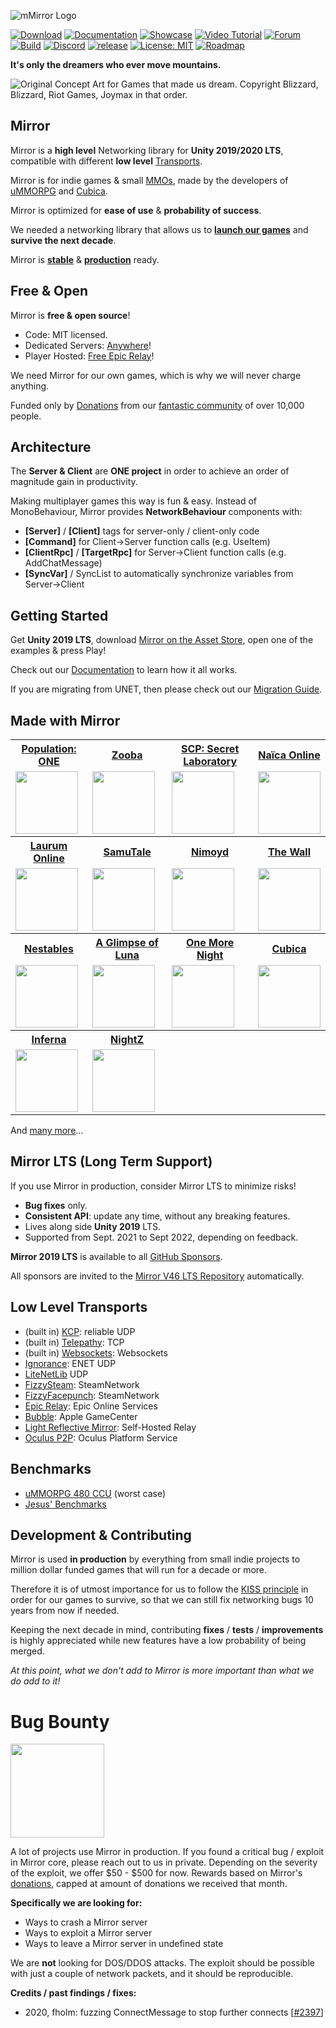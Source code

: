 ![mMirror Logo](https://user-images.githubusercontent.com/16416509/119120944-6db26780-ba5f-11eb-9cdd-fc8500207f4d.png)

[![Download](https://img.shields.io/badge/asset_store-brightgreen.svg)](https://assetstore.unity.com/packages/tools/network/mirror-129321)
[![Documentation](https://img.shields.io/badge/docs-brightgreen.svg)](https://mirror-networking.gitbook.io/)
[![Showcase](https://img.shields.io/badge/showcase-brightgreen.svg)](https://mirror-networking.com/showcase/)
[![Video Tutorial](https://img.shields.io/badge/video_tutorial-brightgreen.svg)](https://www.youtube.com/playlist?list=PLkx8oFug638oBYF5EOwsSS-gOVBXj1dkP)
[![Forum](https://img.shields.io/badge/forum-brightgreen.svg)](https://forum.unity.com/threads/mirror-networking-for-unity-aka-hlapi-community-edition.425437/)
[![Build](https://img.shields.io/appveyor/ci/vis2k73562/hlapi-community-edition/Mirror.svg)](https://ci.appveyor.com/project/vis2k73562/hlapi-community-edition/branch/mirror)
[![Discord](https://img.shields.io/discord/343440455738064897.svg)](https://discordapp.com/invite/N9QVxbM)
[![release](https://img.shields.io/github/release/vis2k/Mirror.svg)](https://github.com/vis2k/Mirror/releases/latest)
[![License: MIT](https://img.shields.io/badge/License-MIT-brightgreen.svg)](https://github.com/vis2k/Mirror/blob/master/LICENSE)
[![Roadmap](https://img.shields.io/badge/roadmap-blue.svg)](https://trello.com/b/fgAE7Tud)

**It's only the dreamers who ever move mountains.**

<img src="https://user-images.githubusercontent.com/16416509/119117854-3e4e2b80-ba5c-11eb-8236-ce6cfd2b6b07.png" title="Original Concept Art for Games that made us dream. Copyright Blizzard, Blizzard, Riot Games, Joymax in that order."/>

## Mirror
Mirror is a **high level** Networking library for **Unity 2019/2020 LTS**, compatible with different **low level** [Transports](https://github.com/vis2k/Mirror#low-level-transports).

Mirror is for indie games & small [MMOs](https://www.youtube.com/watch?v=mDCNff1S9ZU), made by the developers of [uMMORPG](https://assetstore.unity.com/packages/templates/systems/ummorpg-components-edition-159401) and [Cubica](https://www.youtube.com/watch?v=D_f_MntrLVE).

Mirror is optimized for **ease of use** & **probability of success**.

We needed a networking library that allows us to **[launch our games](https://mirror-networking.com/showcase/)** and **survive the next decade**.

Mirror is **[stable](https://mirror-networking.gitbook.io/docs/general/tests)** & **[production](https://www.oculus.com/experiences/quest/2564158073609422/)** ready.

## Free & Open
Mirror is **free & open source**!
* Code: MIT licensed.
* Dedicated Servers: [Anywhere](https://mirror-networking.gitbook.io/docs/guides/server-hosting)!
* Player Hosted: [Free Epic Relay](https://github.com/FakeByte/EpicOnlineTransport)!

We need Mirror for our own games, which is why we will never charge anything. 

Funded only by [Donations](https://github.com/sponsors/vis2k) from our [fantastic community](https://discordapp.com/invite/N9QVxbM) of over 10,000 people.

## Architecture
The **Server & Client** are **ONE project** in order to achieve an order of magnitude gain in productivity.

Making multiplayer games this way is fun & easy. Instead of MonoBehaviour, Mirror provides **NetworkBehaviour** components with:
* **[Server]** / **[Client]** tags for server-only / client-only code
* **[Command]** for Client->Server function calls (e.g. UseItem)
* **[ClientRpc]** / **[TargetRpc]** for Server->Client function calls (e.g. AddChatMessage)
* **[SyncVar]** / SyncList to automatically synchronize variables from Server->Client

## Getting Started
Get **Unity 2019 LTS**, download [Mirror on the Asset Store](https://assetstore.unity.com/packages/tools/network/mirror-129321), open one of the examples & press Play!

Check out our [Documentation](https://mirror-networking.gitbook.io/) to learn how it all works.

If you are migrating from UNET, then please check out our [Migration Guide](https://mirror-networking.gitbook.io/docs/general/migration-guide).

## Made with Mirror
<table align="center">
  <tr>
    <th><a href="http://www.populationonevr.com/">Population: ONE</a></th>
    <th><a href="https://wildlifestudios.com/games/zooba/">Zooba</a></th>
    <th><a href="https://store.steampowered.com/app/700330/SCP_Secret_Laboratory/">SCP: Secret Laboratory</a></th>
    <th><a href="https://naicaonline.com/">Naïca Online</a></th>
  </tr>
  <tr>
    <td><img src="https://user-images.githubusercontent.com/16416509/119758937-f145db80-bed9-11eb-9512-0ef46eb899e7.jpg" height="100"/></td>
    <td><img src="https://user-images.githubusercontent.com/16416509/119125684-ac96ec00-ba64-11eb-9c0c-c6595e00dec8.png" height="100"/></td>
    <td><img src="https://steamcdn-a.akamaihd.net/steam/apps/700330/header.jpg?t=1604668607" height="100"/></td>
    <td><img src="https://i.imgur.com/VrBqvtz.png" height="100"/></td>
  </tr>
  <tr>
    <th><a href="https://laurum.online/">Laurum Online</a></th>
    <th><a href="https://www.samutale.com/">SamuTale</a></th>
    <th><a href="https://store.steampowered.com/app/1313210/Nimoyd__Survival_Sandbox/">Nimoyd</a></th>
    <th><a href="https://store.steampowered.com/app/719200/The_Wall/">The Wall</a></th>
  </tr>
  <tr>
    <td><img src="https://camo.githubusercontent.com/6d50af6cbe0fcfc465f444f75475a356c6c14b4a3a9534156cfdd578e7d45a9f/68747470733a2f2f692e696d6775722e636f6d2f324938776e784f2e706e67" height="100"/></td>
    <td><img src="https://user-images.githubusercontent.com/16416509/119759544-07a06700-bedb-11eb-9754-97c3e8f50b0e.jpg" height="100"/></td>
    <td><img src="https://cdn.akamai.steamstatic.com/steam/apps/1313210/header.jpg?t=1616227358" height="100"/></td>
    <td><img src="https://cdn.akamai.steamstatic.com/steam/apps/719200/header.jpg?t=1588105839" height="100"/></td>
  </tr>
  <tr>
    <th><a href="https://nestables.co/">Nestables</a></th>
    <th><a href="https://www.glimpse-luna.com/">A Glimpse of Luna</a></th>
    <th><a href="https://store.steampowered.com/app/535630/One_More_Night/">One More Night</a></th>
    <th><a href="">Cubica</a></th>
  </tr>
  <tr>
    <td><img src="https://user-images.githubusercontent.com/16416509/119001349-7a32b380-b9be-11eb-86fd-a116920842d1.png" height="100"/></td>
    <td><img src="https://user-images.githubusercontent.com/16416509/119001595-b0703300-b9be-11eb-9e40-6542113dc1a2.png" height="100"/></td>
    <td><img src="https://cdn.akamai.steamstatic.com/steam/apps/535630/header.jpg?t=1584831320" height="100"/></td>
    <td><img src="https://i.ytimg.com/vi/D_f_MntrLVE/maxresdefault.jpg" height="100"/></td>
  </tr>
  <tr>
    <th><a href="https://inferna.net">Inferna</a></th>
    <th><a href="https://nightz.io">NightZ</a></th>
    <th><a href=""></a></th>
    <th><a href=""></a></th>
  </tr>
  <tr>
    <td><img src="https://user-images.githubusercontent.com/16416509/119760092-f3109e80-bedb-11eb-96cd-8e7f52e483fc.png" height="100"/></td>
    <td><img src="https://user-images.githubusercontent.com/16416509/130729336-9c4e95d9-69bc-4410-b894-b2677159a472.jpg" height="100"/></td>
    <td></td>
    <td></td>
  </tr>
</table>

And [many more](https://mirror-networking.com/showcase/)...

## Mirror LTS (Long Term Support)

If you use Mirror in production, consider Mirror LTS to minimize risks!
* **Bug fixes** only. 
* **Consistent API**: update any time, without any breaking features.
* Lives along side **Unity 2019** LTS.
* Supported from Sept. 2021 to Sept 2022, depending on feedback.

**Mirror 2019 LTS** is available to all [GitHub Sponsors](https://github.com/sponsors/vis2k).

All sponsors are invited to the [Mirror V46 LTS Repository](https://github.com/MirrorNetworking/Mirror-46-LTS) automatically.

## Low Level Transports
* (built in) [KCP](https://app.gitbook.com/@mirror-networking/s/docs/transports/kcp-transport): reliable UDP
* (built in) [Telepathy](https://app.gitbook.com/@mirror-networking/s/docs/transports/telepathy-transport): TCP
* (built in) [Websockets](https://app.gitbook.com/@mirror-networking/s/docs/transports/websockets-transport): Websockets
* [Ignorance](https://github.com/SoftwareGuy/Ignorance/): ENET UDP
* [LiteNetLib](https://github.com/MirrorNetworking/LiteNetLibTransport/) UDP
* [FizzySteam](https://github.com/Chykary/FizzySteamworks/): SteamNetwork
* [FizzyFacepunch](https://github.com/Chykary/FizzyFacepunch/): SteamNetwork
* [Epic Relay](https://github.com/FakeByte/EpicOnlineTransport): Epic Online Services
* [Bubble](https://github.com/Squaresweets/BubbleTransport): Apple GameCenter
* [Light Reflective Mirror](https://github.com/Derek-R-S/Light-Reflective-Mirror): Self-Hosted Relay
* [Oculus P2P](https://github.com/hyferg/MirrorOculusP2P): Oculus Platform Service

## Benchmarks
* [uMMORPG 480 CCU](https://youtu.be/mDCNff1S9ZU) (worst case)
* [Jesus' Benchmarks](https://docs.google.com/document/d/1GMxcWAz3ePt3RioK8k4erpVSpujMkYje4scOuPwM8Ug/edit?usp=sharing)

## Development & Contributing
Mirror is used **in production** by everything from small indie projects to million dollar funded games that will run for a decade or more.

Therefore it is of utmost importance for us to follow the [KISS principle](https://en.wikipedia.org/wiki/KISS_principle) in order for our games to survive, so that we can still fix networking bugs 10 years from now if needed.

Keeping the next decade in mind, contributing **fixes** / **tests** / **improvements** is highly appreciated while new features have a low probability of being merged.

_At this point, what we don't add to Mirror is more important than what we do add to it!_

# Bug Bounty
<img src="https://user-images.githubusercontent.com/16416509/110572995-718b5900-8195-11eb-802c-235c82a03bf7.png" height="150">

A lot of projects use Mirror in production. If you found a critical bug / exploit in Mirror core, please reach out to us in private.
Depending on the severity of the exploit, we offer $50 - $500 for now.
Rewards based on Mirror's [donations](https://github.com/sponsors/vis2k), capped at amount of donations we received that month.

**Specifically we are looking for:**
* Ways to crash a Mirror server
* Ways to exploit a Mirror server
* Ways to leave a Mirror server in undefined state

We are **not** looking for DOS/DDOS attacks. The exploit should be possible with just a couple of network packets, and it should be reproducible.

**Credits / past findings / fixes:**
* 2020, fholm: fuzzing ConnectMessage to stop further connects [[#2397](https://github.com/vis2k/Mirror/pull/2397)]

